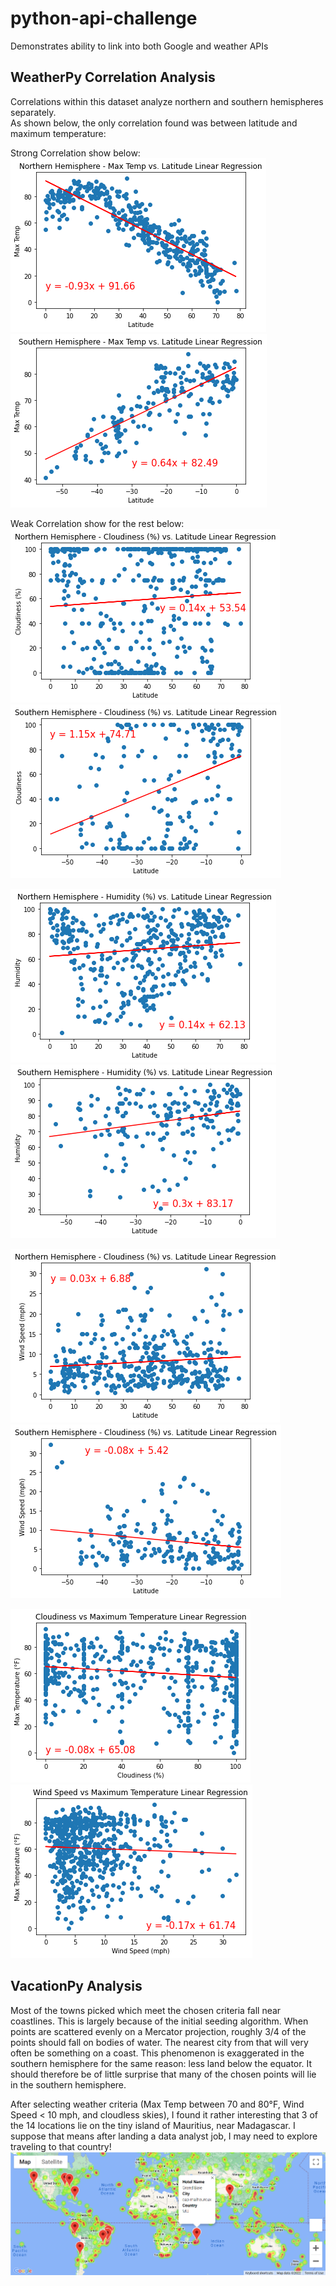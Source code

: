 # python-api-challenge  
Demonstrates ability to link into both Google and weather APIs

## WeatherPy Correlation Analysis
Correlations within this dataset analyze northern and southern hemispheres separately.  
As shown below, the only correlation found was between latitude and maximum temperature:  



Strong Correlation show below:  
![](Images/north_lat_v_temp.png "Northern Latitude vs. Maximum Temperature")  ![](Images/south_lat_v_temp.png "Southern Latitude vs. Maximum Temperature")

Weak Correlation show for the rest below:  
![](Images/north_lat_v_cloud.png "Northern Latitude vs. Cloudiness")  ![](Images/south_lat_v_cloud.png "Southern Latitude vs. Cloudiness")

![](Images/north_lat_v_hum.png "Northern Latitude vs. Humidity")  ![](Images/south_lat_v_hum.png "Southern Latitude vs. Humidity")

![](Images/north_lat_v_wind.png "Northern Latitude vs. Wind Speed")  ![](Images/south_lat_v_wind.png "Southern Latitude vs. Wind Speed")

![](Images/cloud_v_temp.png "Cloudiness vs. Temperature") ![](Images/wind_v_temp.png "Wind Speed vs. Temperature")  

## VacationPy Analysis
Most of the towns picked which meet the chosen criteria fall near coastlines.  This is largely because of the initial seeding algorithm.  When points are scattered evenly on a Mercator projection, roughly 3/4 of the points should fall on bodies of water.  The nearest city from that will very often be something on a coast.  This phenomenon is exaggerated in the southern hemisphere for the same reason: less land below the equator.  It should therefore be of little surprise that many of the chosen points will lie in the southern hemisphere.  

After selecting weather criteria (Max Temp between 70 and 80°F, Wind Speed < 10 mph, and cloudless skies), I found it rather interesting that 3 of the 14 locations lie on the tiny island of Mauritius, near Madagascar.  I suppose that means after landing a data analyst job, I may need to explore traveling to that country!  
![](Images/hotels2.png "Locations of hotels nearest cities that meet weather criteria.  Some hotels are stacked on close locations, but different cities.  This map also includes a heatmap of humidity for approx. 600 cities.")
